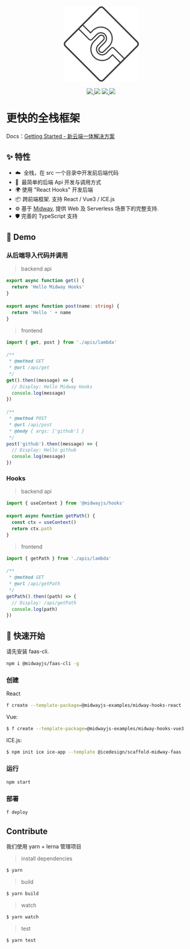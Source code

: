 <p align="center">
  <img src="./assets/midway-logo.png">
</p>

<p align="center">
  <a href="https://www.npmjs.com/package/@midwayjs/hooks">
    <img src="https://img.shields.io/npm/v/@midwayjs/hooks/latest?style=for-the-badge">
  </a>
  <img src="https://img.shields.io/github/workflow/status/midwayjs/hooks/Node.js%20CI/master?style=for-the-badge">
  <a href="https://codecov.io/gh/midwayjs/hooks">
    <img src="https://img.shields.io/codecov/c/github/midwayjs/hooks?style=for-the-badge">
  </a>
  <img src="https://img.shields.io/npm/l/@midwayjs/hooks?style=for-the-badge">
</p>

# 更快的全栈框架

Docs：[Getting Started - 新云端一体解决方案](https://www.yuque.com/midwayjs/faas/quickstart_integration)

## ✨ 特性

- ☁️&nbsp;&nbsp;全栈，在 src 一个目录中开发前后端代码
- 🌈&nbsp;&nbsp;最简单的后端 Api 开发与调用方式
- 🌍 使用 "React Hooks" 开发后端
- 📦 跨前端框架. 支持 React / Vue3 / ICE.js
- ⚙️ 基于 [Midway](https://github.com/midwayjs/midway), 提供 Web 及 Serverless 场景下的完整支持.
- 🛡 完善的 TypeScript 支持

## 🌰 Demo

### 从后端导入代码并调用

> backend api

```typescript
export async function get() {
  return 'Hello Midway Hooks'
}

export async function post(name: string) {
  return 'Hello ' + name
}
```

> frontend

```typescript
import { get, post } from './apis/lambda'

/**
 * @method GET
 * @url /api/get
 */
get().then((message) => {
  // Display: Hello Midway Hooks
  console.log(message)
})

/**
 * @method POST
 * @url /api/post
 * @body { args: ['github'] }
 */
post('github').then((message) => {
  // Display: Hello github
  console.log(message)
})
```

### Hooks

> backend api

```typescript
import { useContext } from '@midwayjs/hooks'

export async function getPath() {
  const ctx = useContext()
  return ctx.path
}
```

> frontend

```typescript
import { getPath } from './apis/lambda'

/**
 * @method GET
 * @url /api/getPath
 */
getPath().then((path) => {
  // Display: /api/getPath
  console.log(path)
})
```

## 🚀 快速开始

请先安装 faas-cli.

```bash
npm i @midwayjs/faas-cli -g
```

### 创建

React

```bash
f create --template-package=@midwayjs-examples/midway-hooks-react
```

Vue:

```bash
$ f create --template-package=@midwayjs-examples/midway-hooks-vue3
```

ICE.js:

```bash
$ npm init ice ice-app --template @icedesign/scaffold-midway-faas
```

### 运行

```bash
npm start
```

### 部署

```bash
f deploy
```

## Contribute

我们使用 yarn + lerna 管理项目

> install dependencies

```bash
$ yarn
```

> build

```bash
$ yarn build
```

> watch

```bash
$ yarn watch
```

> test

```bash
$ yarn test
```
